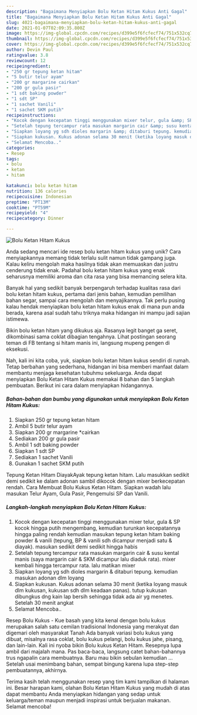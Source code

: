 ```yaml
---
description: "Bagaimana Menyiapkan Bolu Ketan Hitam Kukus Anti Gagal"
title: "Bagaimana Menyiapkan Bolu Ketan Hitam Kukus Anti Gagal"
slug: 4021-bagaimana-menyiapkan-bolu-ketan-hitam-kukus-anti-gagal
date: 2021-01-07T02:09:35.800Z
image: https://img-global.cpcdn.com/recipes/d399e5f6fcfecf74/751x532cq70/bolu-ketan-hitam-kukus-foto-resep-utama.jpg
thumbnail: https://img-global.cpcdn.com/recipes/d399e5f6fcfecf74/751x532cq70/bolu-ketan-hitam-kukus-foto-resep-utama.jpg
cover: https://img-global.cpcdn.com/recipes/d399e5f6fcfecf74/751x532cq70/bolu-ketan-hitam-kukus-foto-resep-utama.jpg
author: Devin Paul
ratingvalue: 3.8
reviewcount: 12
recipeingredient:
- "250 gr tepung ketan hitam"
- "5 butir telur ayam"
- "200 gr margarine cairkan"
- "200 gr gula pasir"
- "1 sdt baking powder"
- "1 sdt SP"
- "1 sachet Vanili"
- "1 sachet SKM putih"
recipeinstructions:
- "Kocok dengan kecepatan tinggi menggunakan mixer telur, gula &amp; SP kocok hingga putih mengembang, kemudian turunkan kecepatannya hingga paling rendah kemudian masukan tepung ketan hitam baking powder &amp; vanili (tepung, BP &amp; vanili sdh dicampur menjadi satu &amp; diayak). masukan sedikit demi sedikit hingga habis"
- "Setelah tepung tercampur rata masukan margarin cair &amp; susu kental manis (saya margarin cair &amp; SKM dicampur lalu diaduk rata). mixer kembali hingga tercampur rata. lalu matikan mixer"
- "Siapkan loyang yg sdh dioles margarin &amp; ditaburi tepung. kemudian masukan adonan dlm loyang"
- "Siapkan kukusan. Kukus adonan selama 30 menit (ketika loyang masuk dlm kukusan, kukusan sdh dlm keadaan panas). tutup kukusan dibungkus dng kain lap bersih sehingga tidak ada air yg menetes. Setelah 30 menit angkat"
- "Selamat Mencoba.."
categories:
- Resep
tags:
- bolu
- ketan
- hitam

katakunci: bolu ketan hitam 
nutrition: 136 calories
recipecuisine: Indonesian
preptime: "PT13M"
cooktime: "PT59M"
recipeyield: "4"
recipecategory: Dinner

---
```



![Bolu Ketan Hitam Kukus](https://img-global.cpcdn.com/recipes/d399e5f6fcfecf74/751x532cq70/bolu-ketan-hitam-kukus-foto-resep-utama.jpg)

Anda sedang mencari ide resep bolu ketan hitam kukus yang unik? Cara menyiapkannya memang tidak terlalu sulit namun tidak gampang juga. Kalau keliru mengolah maka hasilnya tidak akan memuaskan dan justru cenderung tidak enak. Padahal bolu ketan hitam kukus yang enak seharusnya memiliki aroma dan cita rasa yang bisa memancing selera kita.

Banyak hal yang sedikit banyak berpengaruh terhadap kualitas rasa dari bolu ketan hitam kukus, pertama dari jenis bahan, kemudian pemilihan bahan segar, sampai cara mengolah dan menyajikannya. Tak perlu pusing kalau hendak menyiapkan bolu ketan hitam kukus enak di mana pun anda berada, karena asal sudah tahu triknya maka hidangan ini mampu jadi sajian istimewa.

Bikin bolu ketan hitam yang dikukus aja. Rasanya legit banget ga seret, dikombinasi sama coklat dibagian tengahnya. Lihat postingan seorang teman di FB tentang si hitam manis ini, langsung mupeng pengen di eksekusi.


Nah, kali ini kita coba, yuk, siapkan bolu ketan hitam kukus sendiri di rumah. Tetap berbahan yang sederhana, hidangan ini bisa memberi manfaat dalam membantu menjaga kesehatan tubuhmu sekeluarga. Anda dapat menyiapkan Bolu Ketan Hitam Kukus memakai 8 bahan dan 5 langkah pembuatan. Berikut ini cara dalam menyiapkan hidangannya.

<!--inarticleads1-->

##### Bahan-bahan dan bumbu yang digunakan untuk menyiapkan Bolu Ketan Hitam Kukus:

1. Siapkan 250 gr tepung ketan hitam
1. Ambil 5 butir telur ayam
1. Siapkan 200 gr margarine *cairkan
1. Sediakan 200 gr gula pasir
1. Ambil 1 sdt baking powder
1. Siapkan 1 sdt SP
1. Sediakan 1 sachet Vanili
1. Gunakan 1 sachet SKM putih


Tepung Ketan Hitam DiayakAyak tepung ketan hitam. Lalu masukkan sedikit demi sedikit ke dalam adonan sambil dikocok dengan mixer berkecepatan rendah. Cara Membuat Bolu Kukus Ketan Hitam. Siapkan wadah lalu masukan Telur Ayam, Gula Pasir, Pengemulsi SP dan Vanili. 

<!--inarticleads2-->

##### Langkah-langkah menyiapkan Bolu Ketan Hitam Kukus:

1. Kocok dengan kecepatan tinggi menggunakan mixer telur, gula &amp; SP kocok hingga putih mengembang, kemudian turunkan kecepatannya hingga paling rendah kemudian masukan tepung ketan hitam baking powder &amp; vanili (tepung, BP &amp; vanili sdh dicampur menjadi satu &amp; diayak). masukan sedikit demi sedikit hingga habis
1. Setelah tepung tercampur rata masukan margarin cair &amp; susu kental manis (saya margarin cair &amp; SKM dicampur lalu diaduk rata). mixer kembali hingga tercampur rata. lalu matikan mixer
1. Siapkan loyang yg sdh dioles margarin &amp; ditaburi tepung. kemudian masukan adonan dlm loyang
1. Siapkan kukusan. Kukus adonan selama 30 menit (ketika loyang masuk dlm kukusan, kukusan sdh dlm keadaan panas). tutup kukusan dibungkus dng kain lap bersih sehingga tidak ada air yg menetes. Setelah 30 menit angkat
1. Selamat Mencoba..


Resep Bolu Kukus - Kue basah yang kita kenal dengan bolu kukus merupakan salah satu cemilan tradisional Indonesia yang merakyat dan digemari oleh masyarakat Tanah Ada banyak variasi bolu kukus yang dibuat, misalnya rasa coklat, bolu kukus pelangi, bolu kukus jahe, pisang, dan lain-lain. Kali ini nyoba bikin Bolu kukus Ketan Hitam. Resepnya lupa ambil dari majalah mana. Pas baca-baca, langsung catet bahan-bahannya trus ngapalin cara membuatnya. Baru mau bikin sebulan kemudian … Setelah usai menimbang bahan, sempat bingung karena lupa step-step pembuatannya, akhirnya. 

Terima kasih telah menggunakan resep yang tim kami tampilkan di halaman ini. Besar harapan kami, olahan Bolu Ketan Hitam Kukus yang mudah di atas dapat membantu Anda menyiapkan hidangan yang sedap untuk keluarga/teman maupun menjadi inspirasi untuk berjualan makanan. Selamat mencoba!
